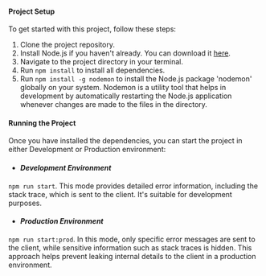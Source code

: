 #### Project Setup
To get started with this project, follow these steps:
1. Clone the project repository.
2. Install Node.js if you haven't already. You can download it [here](https://nodejs.org/en).
4. Navigate to the project directory in your terminal.
5. Run `npm install` to install all dependencies.
6. Run `npm install -g nodemon` to install the Node.js package 'nodemon' globally on your system. Nodemon is a utility tool that helps in development by automatically restarting the Node.js application whenever changes are made to the files in the directory.

#### Running the Project
Once you have installed the dependencies, you can start the project in either Development or Production environment:

- #### *Development Environment* 
`npm run start`.
This mode provides detailed error information, including the stack trace, which is sent to the client. It's suitable for development purposes.

- #### *Production Environment*
`npm run start:prod`.
In this mode, only specific error messages are sent to the client, while sensitive information such as stack traces is hidden. This approach helps prevent leaking internal details to the client in a production environment.
